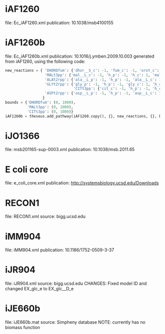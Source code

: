 # iAF1260
file: Ec_iAF1260.xml
publication: 10.1038/msb4100155

# iAF1260b
file: Ec_iAF1260b.xml
publication: 10.1016/j.ymben.2009.10.003
generated from iAF1260, using the following code:

```python
new_reactions = { 'DHORDfum': {'dhor__S_c': -1, 'fum_c': -1, 'orot_c': 1, 'succ_c': 1},
                  'MALt3pp': {'mal__L_c': -1, 'h_p': -1, 'h_c': 1, 'mal__L_p': 1},
                  'ALAt2rpp': {'ala__L_p': -1, 'h_p': -1, 'ala__L_c': 1, 'h_c': 1},
                  'GLYt2rpp': {'gly_p': -1, 'h_p': -1, 'gly_c': 1, 'h_c': 1},
				               'CITt3pp': {'cit_c': -1, 'h_p': -1, 'h_c': 1, 'cit_p': 1},
                  'ASPt2rpp': {'asp__L_p': -1, 'h_p': -1, 'asp__L_c': 1, 'h_c': 1}
                 }
bounds = {'DHORDfum': (0, 1000),
          'MALt3pp': (0, 1000),
          'CITt3pp': (0, 1000)}
iAF1260b = theseus.add_pathway(iAF1260.copy(), {}, new_reactions, {}, bounds, check_mass_balance=True)
```

# iJO1366
file: msb201165-sup-0003.xml
publication: 10.1038/msb.2011.65

# E coli core
file: e_coli_core.xml
publication: http://systemsbiology.ucsd.edu/Downloads

# RECON1
file: RECON1.xml
source: bigg.ucsd.edu

# iMM904
file: iMM904.xml
publication: 10.1186/1752-0509-3-37

# iJR904
file: iJR904.xml
source: bigg.ucsd.edu
CHANGES: Fixed model ID and changed EX_glc_e to EX_glc__D_e

# iJE660b
file: iJE660b.mat
source: Simpheny database
NOTE: currently has no biomass function
